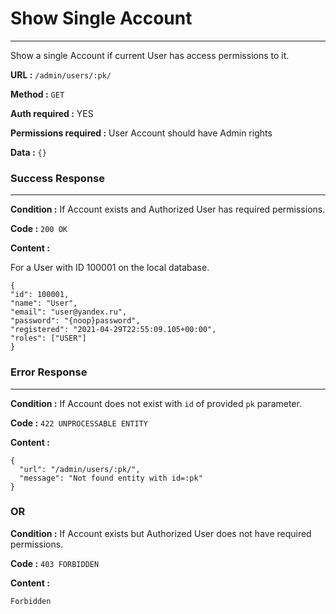 # Show Single Account
____

Show a single Account if current User has access permissions to it.

**URL :** `/admin/users/:pk/`

**Method :** `GET`

**Auth required :** YES

**Permissions required :** User Account should have Admin rights

**Data :** `{}`

### Success Response
____

**Condition :** If Account exists and
Authorized User has required permissions.

**Code :** `200 OK`

**Content :** 

For a User with ID 100001 on the local database.

```
{
"id": 100001,
"name": "User",
"email": "user@yandex.ru",
"password": "{noop}password",
"registered": "2021-04-29T22:55:09.105+00:00",
"roles": ["USER"]
}
```
### Error Response
____

**Condition :** If Account does not exist
with `id` of provided `pk` parameter.

**Code :** `422 UNPROCESSABLE ENTITY`

**Content :**

```
{
  "url": "/admin/users/:pk/",
  "message": "Not found entity with id=:pk"
}
```

### OR

**Condition :** If Account exists but
Authorized User does not have required permissions.

**Code :** `403 FORBIDDEN`

**Content :**

```
Forbidden
```